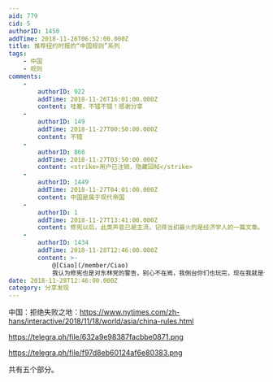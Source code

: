 ```yaml
---
aid: 779
cid: 5
authorID: 1450
addTime: 2018-11-26T06:52:00.000Z
title: 推荐纽约时报的“中国规则”系列
tags:
    - 中国
    - 规则
comments:
    -
        authorID: 922
        addTime: 2018-11-26T16:01:00.000Z
        content: 哇塞，不错不错！感谢分享
    -
        authorID: 149
        addTime: 2018-11-27T00:50:00.000Z
        content: 不错
    -
        authorID: 860
        addTime: 2018-11-27T03:50:00.000Z
        content: <strike>用户已注销，隐藏回帖</strike>
    -
        authorID: 1449
        addTime: 2018-11-27T04:01:00.000Z
        content: 中国是属于现代帝国
    -
        authorID: 1
        addTime: 2018-11-27T13:41:00.000Z
        content: 修宪以后，此类声音已是主流，记得当初最火的是经济学人的一篇文章。 在未来的历史书里，修宪一事绝对是个重要的分水岭。
    -
        authorID: 1434
        addTime: 2018-11-28T12:46:00.000Z
        content: >-
            @[Ciao](/member/Ciao)
            我认为修宪也是对东林党的警告，别心不在焉，我倒台你们也玩完，现在我就是一切，不要想等我下台清算，必须跟我一条线。但是，现在还没达成一致，珠港澳演讲匆匆，可以看出美国的时机微妙，东林党也在继续动作。
date: 2018-11-28T12:46:00.000Z
category: 分享发现
---
```


中国：拒绝失败之地：https://www.nytimes.com/zh-hans/interactive/2018/11/18/world/asia/china-rules.html

https://telegra.ph/file/632a9e98387facbbe0871.png

https://telegra.ph/file/f97d8eb60124af6e80383.png

共有五个部分。
